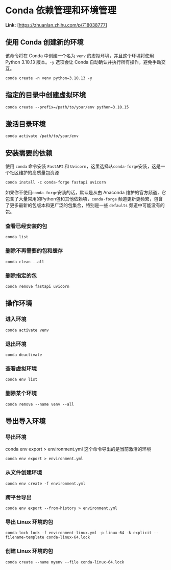 # Conda 依赖管理和环境管理



 **Link:** [https://zhuanlan.zhihu.com/p/718038777]

## 使用 Conda 创建新的环境  

该命令将在 Conda 中创建一个名为 `venv` 的虚拟环境，并且这个环境将使用 Python 3.10.13 版本。`-y` 选项会让 Conda 自动确认并执行所有操作，避免手动交互。

```
conda create -n venv python=3.10.13 -y
```
## 指定的目录中创建虚拟环境  
```
conda create --prefix=/path/to/your/env python=3.10.15
```
## 激活目录环境  
```
conda activate /path/to/your/env
```
## 安装需要的依赖  

使用 `conda` 命令安装 `FastAPI` 和 `Uvicorn`，这里选择从`conda-forge`安装，这是一个社区维护的高质量包资源

```
conda install -c conda-forge fastapi uvicorn
```

如果你不使用`conda-forge`安装的话，默认是从由 Anaconda 维护的官方频道，它包含了大量常用的Python包和其他依赖项，`conda-forge` 频道更新更频繁，包含了更多最新的包版本和更广泛的包集合，特别是一些 `defaults` 频道中可能没有的包。

### 查看已经安装的包  
```
conda list
```
### 删除不再需要的包和缓存  
```
conda clean --all
```
### 删除指定的包  
```
conda remove fastapi uvicorn
```
## 操作环境  
### 进入环境  
```
conda activate venv
```
### 退出环境  
```
conda deactivate
```
### 查看虚拟环境  
```
conda env list
```
### 删除某个环境  
```
conda remove --name venv --all
```
## 导出导入环境  
### 导出环境  

conda env export > environment.yml 这个命令导出的是当前激活的环境

```
conda env export > environment.yml
```
### 从文件创建环境  
```
conda env create -f environment.yml
```
### 跨平台导出  
```
conda env export --from-history > environment.yml
```
### 导出 Linux 环境的包  
```
conda-lock lock -f environment-linux.yml -p linux-64 -k explicit --filename-template conda-linux-64.lock
```
### 创建 Linux 环境的包  
```
conda create --name myenv --file conda-linux-64.lock
```
